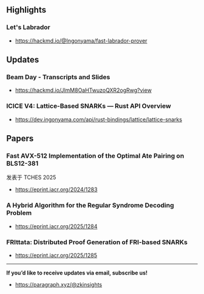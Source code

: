 ## Highlights
### Let's Labrador
- <https://hackmd.io/@Ingonyama/fast-labrador-prover>

## Updates
### Beam Day - Transcripts and Slides
- <https://hackmd.io/JlmM8OaHTwuzoQXR2ogRwg?view>
### ICICE V4: Lattice-Based SNARKs — Rust API Overview
- <https://dev.ingonyama.com/api/rust-bindings/lattice/lattice-snarks>

## Papers

### Fast AVX-512 Implementation of the Optimal Ate Pairing on BLS12-381
发表于 TCHES 2025
- <https://eprint.iacr.org/2024/1283>
### A Hybrid Algorithm for the Regular Syndrome Decoding Problem
- <https://eprint.iacr.org/2025/1284>
### FRIttata: Distributed Proof Generation of FRI-based SNARKs
- <https://eprint.iacr.org/2025/1285>

---
**If you’d like to receive updates via email, subscribe us!**

- <https://paragraph.xyz/@zkinsights>
